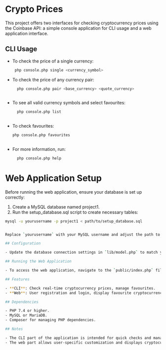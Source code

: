 # Crypto Prices

This project offers two interfaces for checking cryptocurrency prices using the Coinbase API: a simple console application for CLI usage and a web application interface.

## CLI Usage

- To check the price of a single currency:
   ```bash
    php console.php single <currency_symbol>

- To check the price of any currency pair:
  ```bash
    php console.php pair <base_currency> <quote_currency>
    
- To see all valid currency symbols and select favourites:
  ```bash
    php console.php list
    
- To check favourites:
  ```bash
  php console.php favourites
    
- For more information, run:
  ```bash
    php console.php help


# Web Application Setup

Before running the web application, ensure your database is set up correctly:

1. Create a MySQL database named project1.
2. Run the setup_database.sql script to create necessary tables:

  ```bash
  mysql -u yourusername -p project1 < path/to/setup_database.sql


Replace `yourusername` with your MySQL username and adjust the path to the SQL script as necessary.

## Configuration

- Update the database connection settings in `lib/model.php` to match your database credentials.

## Running the Web Application

- To access the web application, navigate to the `public/index.php` file in your web browser, or configure your web server to serve the `public` directory as the root.

## Features

- **CLI**: Check real-time cryptocurrency prices, manage favourites.
- **Web**: User registration and login, display favourite cryptocurrencies, real-time price updates.

## Dependencies

- PHP 7.4 or higher.
- MySQL or MariaDB.
- Composer for managing PHP dependencies.

## Notes

- The CLI part of the application is intended for quick checks and managing favourites.
- The web part allows user-specific customization and displays cryptocurrency prices in a more interactive manner.

